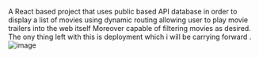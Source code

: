 A React based  project that uses public based API database in order to display a list of movies using dynamic routing allowing user to play movie trailers into the web itself Moreover capable of filtering  movies  as desired. The ony thing left with this is deployment which i will be carrying forward .
![image](https://github.com/user-attachments/assets/ad4a1c1f-bee5-4e56-b1f7-577dfdb87e67)
